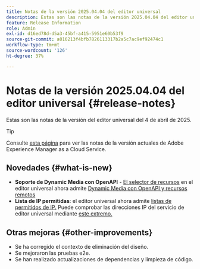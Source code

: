 ```yaml
---
title: Notas de la versión 2025.04.04 del editor universal
description: Estas son las notas de la versión 2025.04.04 del editor universal.
feature: Release Information
role: Admin
exl-id: d16ed78d-d5a3-45bf-a415-5951e60b53f9
source-git-commit: a016213f4bfb7826113317b2a5c7ac9ef92474c1
workflow-type: tm+mt
source-wordcount: '126'
ht-degree: 37%

---
```



# Notas de la versión 2025.04.04 del editor universal {#release-notes}

Estas son las notas de la versión del editor universal del 4 de abril de 2025.

>[!TIP]
>
>Consulte [esta página](/help/release-notes/release-notes-cloud/release-notes-current.md) para ver las notas de la versión actuales de Adobe Experience Manager as a Cloud Service.

## Novedades {#what-is-new}

* **Soporte de Dynamic Media con OpenAPI** - [El selector de recursos](/help/assets/overview-asset-selector.md#repository-switcher) en el editor universal ahora admite [Dynamic Media con OpenAPI y recursos remotos](/help/assets/integrate-remote-approved-assets-with-sites.md)
* **Lista de IP permitidas**: el editor universal ahora admite [listas de permitidos de IP.](/help/implementing/cloud-manager/ip-allow-lists/introduction.md) Puede comprobar las direcciones IP del servicio de editor universal mediante [este extremo.](http://universal-editor-service.adobe.io/ip-ranges)

## Otras mejoras {#other-improvements}

* Se ha corregido el contexto de eliminación del diseño.
* Se mejoraron las pruebas e2e.
* Se han realizado actualizaciones de dependencias y limpieza de código.
